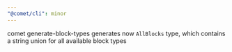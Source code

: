 ```yaml
---
"@comet/cli": minor
---
```


comet generate-block-types generates now `AllBlocks` type, which contains a string union for all available block types
